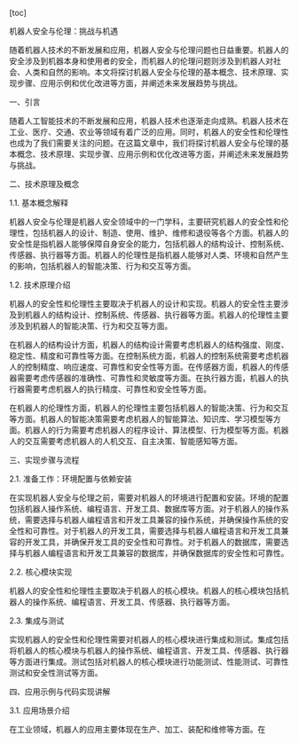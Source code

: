 
[toc]                    
                
                
机器人安全与伦理：挑战与机遇

随着机器人技术的不断发展和应用，机器人安全与伦理问题也日益重要。机器人的安全涉及到机器本身和使用者的安全，而机器人的伦理问题则涉及到机器人对社会、人类和自然的影响。本文将探讨机器人安全与伦理的基本概念、技术原理、实现步骤、应用示例和优化改进等方面，并阐述未来发展趋势与挑战。

一、引言

随着人工智能技术的不断发展和应用，机器人技术也逐渐走向成熟。机器人技术在工业、医疗、交通、农业等领域有着广泛的应用。同时，机器人的安全性和伦理性也成为了我们需要关注的问题。在这篇文章中，我们将探讨机器人安全与伦理的基本概念、技术原理、实现步骤、应用示例和优化改进等方面，并阐述未来发展趋势与挑战。

二、技术原理及概念

1.1. 基本概念解释

机器人安全与伦理是机器人安全领域中的一门学科，主要研究机器人的安全性和伦理性，包括机器人的设计、制造、使用、维护、维修和退役等各个方面。机器人的安全性是指机器人能够保障自身安全的能力，包括机器人的结构设计、控制系统、传感器、执行器等方面。机器人的伦理性是指机器人能够对人类、环境和自然产生的影响，包括机器人的智能决策、行为和交互等方面。

1.2. 技术原理介绍

机器人的安全性和伦理性主要取决于机器人的设计和实现。机器人的安全性主要涉及到机器人的结构设计、控制系统、传感器、执行器等方面。机器人的伦理性主要涉及到机器人的智能决策、行为和交互等方面。

在机器人的结构设计方面，机器人的结构设计需要考虑机器人的结构强度、刚度、稳定性、精度和可靠性等方面。在控制系统方面，机器人的控制系统需要考虑机器人的控制精度、响应速度、可靠性和安全性等方面。在传感器方面，机器人的传感器需要考虑传感器的准确性、可靠性和灵敏度等方面。在执行器方面，机器人的执行器需要考虑机器人的执行精度、可靠性和安全性等方面。

在机器人的伦理性方面，机器人的伦理性主要包括机器人的智能决策、行为和交互等方面。机器人的智能决策需要考虑机器人的智能算法、知识库、学习模型等方面。机器人的行为需要考虑机器人的程序设计、算法模型、行为模型等方面。机器人的交互需要考虑机器人的人机交互、自主决策、智能感知等方面。

三、实现步骤与流程

2.1. 准备工作：环境配置与依赖安装

在实现机器人安全与伦理之前，需要对机器人的环境进行配置和安装。环境的配置包括机器人操作系统、编程语言、开发工具、数据库等方面。对于机器人的操作系统，需要选择与机器人编程语言和开发工具兼容的操作系统，并确保操作系统的安全性和可靠性。对于机器人的开发工具，需要选择与机器人编程语言和开发工具兼容的开发工具，并确保开发工具的安全性和可靠性。对于机器人的数据库，需要选择与机器人编程语言和开发工具兼容的数据库，并确保数据库的安全性和可靠性。

2.2. 核心模块实现

机器人的安全性和伦理性主要取决于机器人的核心模块。机器人的核心模块包括机器人的操作系统、编程语言、开发工具、传感器、执行器等方面。

2.3. 集成与测试

实现机器人的安全性和伦理性需要对机器人的核心模块进行集成和测试。集成包括将机器人的核心模块与机器人的操作系统、编程语言、开发工具、传感器、执行器等方面进行集成。测试包括对机器人的核心模块进行功能测试、性能测试、可靠性测试和安全性测试等方面。

四、应用示例与代码实现讲解

3.1. 应用场景介绍

在工业领域，机器人的应用主要体现在生产、加工、装配和维修等方面。在

